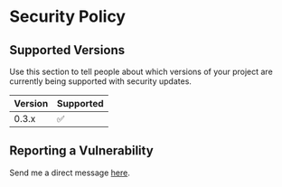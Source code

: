 # Security Policy

## Supported Versions

Use this section to tell people about which versions of your project are
currently being supported with security updates.

| Version | Supported          |
| ------- | ------------------ |
| 0.3.x   | :white_check_mark: |

## Reporting a Vulnerability

Send me a direct message [here](https://noagendasocial.com/@Tatsh).
